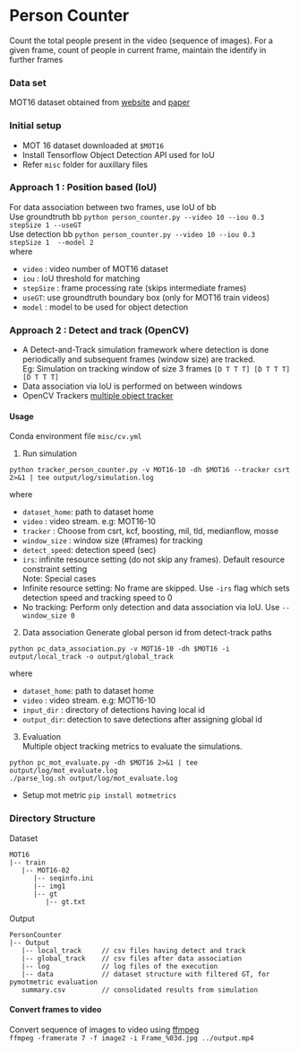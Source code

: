 # Person Counter
Count the total people present in the video (sequence of images). For a given frame, count of people in current frame, maintain the identify in further frames

### Data set
MOT16 dataset obtained from [website] and [paper]

### Initial setup
- MOT 16 dataset downloaded at `$MOT16`
- Install Tensorflow Object Detection API used for IoU
- Refer `misc` folder for auxillary files

### Approach 1 : Position based (IoU)
For data association between two frames, use IoU of bb  
Use groundtruth bb `python person_counter.py --video 10 --iou 0.3  stepSize 1 --useGT`  
Use detection bb `python person_counter.py --video 10 --iou 0.3  stepSize 1  --model 2`  
where
- `video` : video number of MOT16 dataset
- `iou` : IoU threshold for matching
- `stepSize` : frame processing rate (skips intermediate frames)
- `useGT`: use groundtruth boundary box (only for MOT16 train videos)
- `model` : model to be used for object detection

### Approach 2 : Detect and track (OpenCV)
- A Detect-and-Track simulation framework where detection is done periodically and subsequent frames (window size) are tracked.   
Eg: Simulation on tracking window of size 3 frames `[D T T T] [D T T T] [D T T T]`
- Data association via IoU is performed on between windows
- OpenCV Trackers [multiple object tracker]

#### Usage
Conda environment file `misc/cv.yml`
1. Run simulation
```
python tracker_person_counter.py -v MOT16-10 -dh $MOT16 --tracker csrt 2>&1 | tee output/log/simulation.log
```
where
  - `dataset_home`: path to dataset home
  - `video` : video stream. e.g: MOT16-10
  - `tracker` : Choose from csrt, kcf, boosting, mil, tld, medianflow, mosse
  - `window_size` : window size (#frames) for tracking
  - `detect_speed`: detection speed (sec)
  - `irs`: infinite resource setting (do not skip any frames). Default resource constraint setting  
Note: Special cases
  - Infinite resource setting: No frame are skipped. Use `-irs` flag which sets detection speed and tracking speed to 0
  - No tracking: Perform only detection and data association via IoU. Use `--window_size 0`
2. Data association
Generate global person id from detect-track paths
```
python pc_data_association.py -v MOT16-10 -dh $MOT16 -i output/local_track -o output/global_track
```
where
  - `dataset_home`: path to dataset home
  - `video` : video stream. e.g: MOT16-10
  - `input_dir` : directory of detections having local id
  - `output_dir`: detection to save detections after assigning global id
3. Evaluation  
Multiple object tracking metrics to evaluate the simulations.
```
python pc_mot_evaluate.py -dh $MOT16 2>&1 | tee output/log/mot_evaluate.log
./parse_log.sh output/log/mot_evaluate.log
```
- Setup mot metric `pip install motmetrics`

### Directory Structure
Dataset
```
MOT16
|-- train
   |-- MOT16-02
      |-- seqinfo.ini
      |-- img1
      |-- gt
         |-- gt.txt
```
Output
```
PersonCounter
|-- Output
   |-- local_track     // csv files having detect and track
   |-- global_track    // csv files after data association
   |-- log             // log files of the execution
   |-- data            // dataset structure with filtered GT, for pymotmetric evaluation
   summary.csv         // consolidated results from simulation
```

#### Convert frames to video
Convert sequence of images to video using [ffmpeg]  
`ffmpeg -framerate 7 -f image2 -i Frame_%03d.jpg ../output.mp4`


[website]: https://motchallenge.net/data/MOT16/
[paper]: https://arxiv.org/pdf/1603.00831.pdf
[multiple object tracker]: https://www.pyimagesearch.com/2018/08/06/tracking-multiple-objects-with-opencv/
[ffmpeg]: https://askubuntu.com/a/610945
[py-motmetric]:https://github.com/cheind/py-motmetrics
[object tracking]:(https://www.learnopencv.com/object-tracking-using-opencv-cpp-python/)
